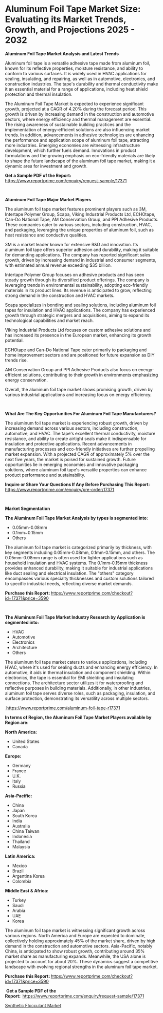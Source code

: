 <p><h1>Aluminum Foil Tape Market Size: Evaluating its Market Trends, Growth, and Projections 2025 - 2032</h1></p><p><strong>Aluminum Foil Tape Market Analysis and Latest Trends</strong></p>
<p><p>Aluminum foil tape is a versatile adhesive tape made from aluminum foil, known for its reflective properties, moisture resistance, and ability to conform to various surfaces. It is widely used in HVAC applications for sealing, insulating, and repairing, as well as in automotive, electronics, and construction industries. The tape's durability and thermal conductivity make it an essential material for a range of applications, including heat shield protection and thermal insulation.</p><p>The Aluminum Foil Tape Market is expected to experience significant growth, projected at a CAGR of 4.20% during the forecast period. This growth is driven by increasing demand in the construction and automotive sectors, where energy efficiency and thermal management are essential. The rising awareness of sustainable building practices and the implementation of energy-efficient solutions are also influencing market trends. In addition, advancements in adhesive technologies are enhancing the performance and application scope of aluminum foil tape, attracting more industries. Emerging economies are witnessing infrastructure development, which further fuels demand. Innovations in product formulations and the growing emphasis on eco-friendly materials are likely to shape the future landscape of the aluminum foil tape market, making it a dynamic area for investment and growth.</p></p>
<p><strong>Get a Sample PDF of the Report:&nbsp;</strong> <a href="https://www.reportprime.com/enquiry/request-sample/17371?utm_campaign=3017&utm_medium=2&utm_source=Github&utm_content=ia&utm_term=18032025&utm_id=aluminum-foil-tape">https://www.reportprime.com/enquiry/request-sample/17371</a></p>
<p>&nbsp;</p>
<p><strong>Aluminum Foil Tape Major Market Players</strong></p>
<p><p>The aluminum foil tape market features prominent players such as 3M, Intertape Polymer Group, Scapa, Viking Industrial Products Ltd, ECHOtape, Can-Do National Tape, AM Conservation Group, and PPI Adhesive Products. These companies cater to various sectors, including construction, HVAC, and packaging, leveraging the unique properties of aluminum foil, such as heat resistance and conductive qualities.</p><p>3M is a market leader known for extensive R&D and innovation. Its aluminum foil tape offers superior adhesion and durability, making it suitable for demanding applications. The company has reported significant sales growth, driven by increasing demand in industrial and consumer segments, with estimated annual revenue exceeding $35 billion.</p><p>Intertape Polymer Group focuses on adhesive products and has seen steady growth through its diversified product offerings. The company is leveraging trends in environmental sustainability, adopting eco-friendly materials in its product lines. Its revenue is anticipated to grow, reflecting strong demand in the construction and HVAC markets.</p><p>Scapa specializes in bonding and sealing solutions, including aluminum foil tapes for insulation and HVAC applications. The company has experienced growth through strategic mergers and acquisitions, aiming to expand its technological capabilities and market reach.</p><p>Viking Industrial Products Ltd focuses on custom adhesive solutions and has increased its presence in the European market, enhancing its growth potential. </p><p>ECHOtape and Can-Do National Tape cater primarily to packaging and home improvement sectors and are positioned for future expansion as DIY trends rise. </p><p>AM Conservation Group and PPI Adhesive Products also focus on energy-efficient solutions, contributing to their growth in environments emphasizing energy conservation.</p><p>Overall, the aluminum foil tape market shows promising growth, driven by various industrial applications and increasing focus on energy efficiency.</p></p>
<p>&nbsp;</p>
<p><strong>What Are The Key Opportunities For Aluminum Foil Tape Manufacturers?</strong></p>
<p><p>The aluminum foil tape market is experiencing robust growth, driven by increasing demand across various sectors, including construction, automotive, and HVAC. The tape's excellent thermal conductivity, moisture resistance, and ability to create airtight seals make it indispensable for insulation and protective applications. Recent advancements in manufacturing processes and eco-friendly initiatives are further propelling market expansion. With a projected CAGR of approximately 5% over the next five years, the market is poised for sustained growth. Future opportunities lie in emerging economies and innovative packaging solutions, where aluminum foil tape's versatile properties can enhance product performance and sustainability.</p></p>
<p><strong>Inquire or Share Your Questions If Any Before Purchasing This Report:</strong> <a href="https://www.reportprime.com/enquiry/pre-order/17371?utm_campaign=3017&utm_medium=2&utm_source=Github&utm_content=ia&utm_term=18032025&utm_id=aluminum-foil-tape">https://www.reportprime.com/enquiry/pre-order/17371</a></p>
<p>&nbsp;</p>
<p><strong>Market Segmentation</strong></p>
<p><strong>The Aluminum Foil Tape Market Analysis by types is segmented into:</strong></p>
<p><ul><li>0.05mm-0.08mm</li><li>0.1mm~0.15mm</li><li>Others</li></ul></p>
<p><p>The aluminum foil tape market is categorized primarily by thickness, with key segments including 0.05mm-0.08mm, 0.1mm-0.15mm, and others. The 0.05mm-0.08mm range is often used for lighter applications such as household insulation and HVAC systems. The 0.1mm-0.15mm thickness provides enhanced durability, making it suitable for industrial applications like duct sealing and electrical insulation. The "others" category encompasses various specialty thicknesses and custom solutions tailored to specific industrial needs, reflecting diverse market demands.</p></p>
<p><strong>Purchase this Report:&nbsp;</strong><a href="https://www.reportprime.com/checkout?id=17371&price=3590&utm_campaign=3017&utm_medium=2&utm_source=Github&utm_content=ia&utm_term=18032025&utm_id=aluminum-foil-tape">https://www.reportprime.com/checkout?id=17371&price=3590</a></p>
<p>&nbsp;</p>
<p><strong>The Aluminum Foil Tape Market Industry Research by Application is segmented into:</strong></p>
<p><ul><li>HVAC</li><li>Automotive</li><li>Electronics</li><li>Architecture</li><li>Others</li></ul></p>
<p><p>The aluminum foil tape market caters to various applications, including HVAC, where it's used for sealing ducts and enhancing energy efficiency. In automotive, it aids in thermal insulation and component shielding. Within electronics, the tape is essential for EMI shielding and insulating connections. The architecture sector utilizes it for waterproofing and reflective purposes in building materials. Additionally, in other industries, aluminum foil tape serves diverse roles, such as packaging, insulation, and surface protection, demonstrating its versatility across multiple sectors.</p></p>
<p><a href="https://www.reportprime.com/aluminum-foil-tape-r17371?utm_campaign=3017&utm_medium=2&utm_source=Github&utm_content=ia&utm_term=18032025&utm_id=aluminum-foil-tape">&nbsp;https://www.reportprime.com/aluminum-foil-tape-r17371</a></p>
<p><strong>In terms of Region, the Aluminum Foil Tape Market Players available by Region are:</strong></p>
<p>
    <p> <strong> North America: </strong>
        <ul>
            <li>United States</li>
            <li>Canada</li>
        </ul>
        </p> 
    <p> <strong> Europe: </strong>
        <ul>
            <li>Germany</li>
            <li>France</li>
            <li>U.K.</li>
            <li>Italy</li>
            <li>Russia</li>
        </ul>
        </p> 
    <p> <strong> Asia-Pacific: </strong>
        <ul>
            <li>China</li>
            <li>Japan</li>
            <li>South Korea</li>
            <li>India</li>
            <li>Australia</li>
            <li>China Taiwan</li>
            <li>Indonesia</li>
            <li>Thailand</li>
            <li>Malaysia</li>
        </ul>
        </p> 
    <p> <strong> Latin America: </strong>
        <ul>
            <li>Mexico</li>
            <li>Brazil</li>
            <li>Argentina Korea</li>
            <li>Colombia</li>
        </ul>
        </p> 
    <p> <strong> Middle East & Africa: </strong>
        <ul>
            <li>Turkey</li>
            <li>Saudi</li>
            <li>Arabia</li>
            <li>UAE</li>
            <li>Korea</li>
        </ul>
    </p>
    </p>
<p><p>The aluminum foil tape market is witnessing significant growth across various regions. North America and Europe are expected to dominate, collectively holding approximately 45% of the market share, driven by high demand in the construction and automotive sectors. Asia-Pacific, notably China, is anticipated to show robust growth, contributing around 35% market share as manufacturing expands. Meanwhile, the USA alone is projected to account for about 20%. These dynamics suggest a competitive landscape with evolving regional strengths in the aluminum foil tape market.</p></p>
<p><strong>Purchase this Report: </strong><a href="https://www.reportprime.com/checkout?id=17371&price=3590&utm_campaign=3017&utm_medium=2&utm_source=Github&utm_content=ia&utm_term=18032025&utm_id=aluminum-foil-tape">https://www.reportprime.com/checkout?id=17371&price=3590</a></p>
<p>&nbsp;<strong>Get a Sample PDF of the Report:&nbsp;&nbsp;</strong><a href="https://www.reportprime.com/enquiry/request-sample/17371?utm_campaign=3017&utm_medium=2&utm_source=Github&utm_content=ia&utm_term=18032025&utm_id=aluminum-foil-tape">https://www.reportprime.com/enquiry/request-sample/17371</a></p>
<p><strong></strong></p>
<p><p><a href="https://github.com/penecorodz74/Market-Research-Report-List-1/blob/main/synthetic-flocculant-market.md?utm_campaign=3017&utm_medium=2&utm_source=Github&utm_content=ia&utm_term=18032025&utm_id=aluminum-foil-tape">Synthetic Flocculant Market</a></p></p>